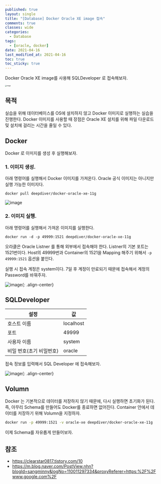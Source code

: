 ```yaml
---
published: true
layout: single
title: "[Database] Docker Oracle XE image 접속"
comments: true
classes: wide
categories:
  - Database
tags:
  - [oracle, docker]
date: 2021-04-16
last_modified_at: 2021-04-16
toc: true
toc_sticky: true
---
```

Docker Oracle XE image를 사용해 SQLDeveloper 로 접속해보자.

<img src="https://user-images.githubusercontent.com/22446581/115093584-ce78ec80-9f55-11eb-8503-321d29b348b8.png" alt="image" style="zoom:33%; display: block; margin: 0px auto;" />

## 목적
  실습을 위해 데이터베이스를 OS에 설치하지 않고 Docker 이미지로 실행하는 실습을 진행한다. Docker 이미지를 사용할 때 장점은 Oracle XE 설치를 위해 파일 다운로드 및 설치에 걸리는 시간을 줄일 수 있다.

## Docker
 Docker 로 이미지를 생성 후 실행해보자.

### 1. 이미지 생성.

아래 명령어를 실행해서 Docker 이미지를 가져온다. Oracle 공식 이미지는 아니지만 실행 가능한 이미지다.
```
docker pull deepdiver/docker-oracle-xe-11g
```

![image](https://user-images.githubusercontent.com/22446581/115093180-78f01000-9f54-11eb-9afc-5ca4b0205057.png)


### 2. 이미지 실행.
아래 명령어를 실행해서 가져온 이미지를 실행한다.

```
docker run -d -p 49999:1521 deepdiver/docker-oracle-xe-11g
```

오라클은 Oracle Listner 를 통해 외부에서 접속해야 한다. Listner의 기본 포트는 1521번이다. Host의 49999번과 Container의 1521을 Mapping 해주기 위해서  `-p 49999:1521` 옵션을 붙인다.

 실행 시 접속 계정은 system이다. 7일 후 계정이 만료되기 때문에 접속해서 계정의 Password를 바꿔주자.

![image](https://user-images.githubusercontent.com/22446581/115093773-5ced6e00-9f56-11eb-9721-b3f99b60ed90.png){: .align-center}

## SQLDeveloper

| 설정                     | 값        |
| ------------------------ | --------- |
| 호스트 이름              | localhost |
| 포트                     | 49999     |
| 사용자 이름              | system    |
| 비밀 번호(초기 비밀번호) | oracle    |

접속 정보를 입력해서 SQL Developer 에 접속해보자.

![image](https://user-images.githubusercontent.com/22446581/115093320-dd12d400-9f54-11eb-8a6b-5d62d2735bd1.png){: .align-center}

## Volumn

Docker 는 기본적으로 데이터를 저장하지 않기 때문에, 다시 실행하면 초기화가 된다. 즉, 아무리 Schema를 만들어도 Docker를 종료하면 없어진다. Container 안에서 데이터를 저장하기 위해 Volumn을 지정하자.

```bash
docker run -p 49999:1521 -v oracle-xe deepdiver/docker-oracle-xe-11g
```

이제 Schema를 자유롭게 만들어보자.

## 참조

* https://clearstar0817.tistory.com/10
* https://m.blog.naver.com/PostView.nhn?blogId=sangminny&logNo=110011297334&proxyReferer=https:%2F%2Fwww.google.com%2F